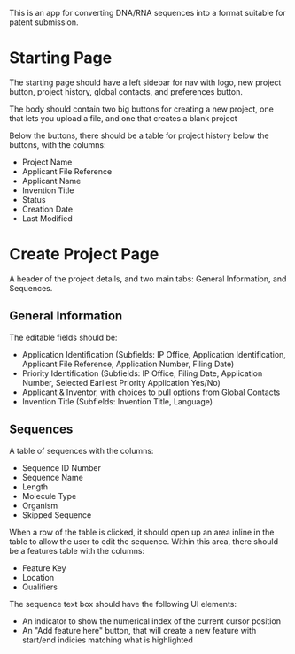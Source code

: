 This is an app for converting DNA/RNA sequences into a format suitable for patent submission.

# Starting Page
The starting page should have a left sidebar for nav with logo, new project button, project history, global contacts, and preferences button.

The body should contain two big buttons for creating a new project, one that lets you upload a file, and one that creates a blank project

Below the buttons, there should be a table for project history below the buttons, with the columns:
- Project Name
- Applicant File Reference
- Applicant Name
- Invention Title
- Status
- Creation Date
- Last Modified

# Create Project Page
A header of the project details, and two main tabs: General Information, and Sequences.

## General Information
The editable fields should be:
- Application Identification (Subfields: IP Office, Application Identification, Applicant File Reference, Application Number, Filing Date)
- Priority Identification (Subfields: IP Office, Filing Date, Application Number, Selected Earliest Priority Application Yes/No)
- Applicant & Inventor, with choices to pull options from Global Contacts
- Invention Title (Subfields: Invention Title, Language)

## Sequences
A table of sequences with the columns:
- Sequence ID Number
- Sequence Name
- Length
- Molecule Type
- Organism
- Skipped Sequence

When a row of the table is clicked, it should open up an area inline in the table to allow the user to edit the sequence. Within this area, there should be a features table with the columns:
- Feature Key
- Location
- Qualifiers

The sequence text box should have the following UI elements:
- An indicator to show the numerical index of the current cursor position
- An "Add feature here" button, that will create a new feature with start/end indicies matching what is highlighted
